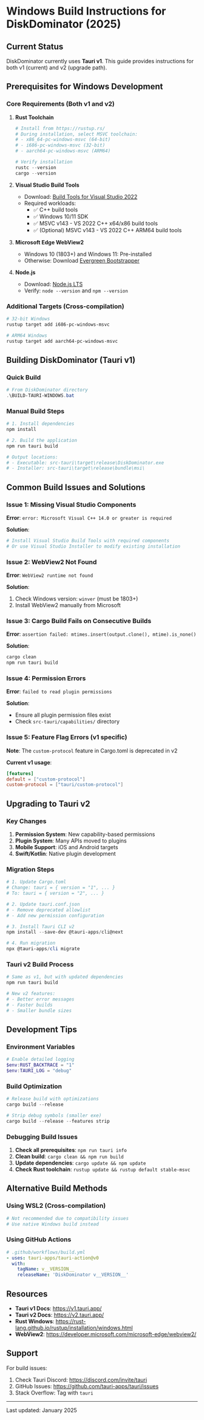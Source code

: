 # Windows Build Instructions for DiskDominator (2025)

## Current Status
DiskDominator currently uses **Tauri v1**. This guide provides instructions for both v1 (current) and v2 (upgrade path).

## Prerequisites for Windows Development

### Core Requirements (Both v1 and v2)

1. **Rust Toolchain**
   ```powershell
   # Install from https://rustup.rs/
   # During installation, select MSVC toolchain:
   # - x86_64-pc-windows-msvc (64-bit)
   # - i686-pc-windows-msvc (32-bit)
   # - aarch64-pc-windows-msvc (ARM64)
   
   # Verify installation
   rustc --version
   cargo --version
   ```

2. **Visual Studio Build Tools**
   - Download: [Build Tools for Visual Studio 2022](https://visualstudio.microsoft.com/downloads/#build-tools-for-visual-studio-2022)
   - Required workloads:
     - ✅ C++ build tools
     - ✅ Windows 10/11 SDK
     - ✅ MSVC v143 - VS 2022 C++ x64/x86 build tools
     - ✅ (Optional) MSVC v143 - VS 2022 C++ ARM64 build tools

3. **Microsoft Edge WebView2**
   - Windows 10 (1803+) and Windows 11: Pre-installed
   - Otherwise: Download [Evergreen Bootstrapper](https://developer.microsoft.com/en-us/microsoft-edge/webview2/)
   
4. **Node.js**
   - Download: [Node.js LTS](https://nodejs.org/)
   - Verify: `node --version` and `npm --version`

### Additional Targets (Cross-compilation)

```powershell
# 32-bit Windows
rustup target add i686-pc-windows-msvc

# ARM64 Windows
rustup target add aarch64-pc-windows-msvc
```

## Building DiskDominator (Tauri v1)

### Quick Build
```powershell
# From DiskDominator directory
.\BUILD-TAURI-WINDOWS.bat
```

### Manual Build Steps
```powershell
# 1. Install dependencies
npm install

# 2. Build the application
npm run tauri build

# Output locations:
# - Executable: src-tauri\target\release\DiskDominator.exe
# - Installer: src-tauri\target\release\bundle\msi\
```

## Common Build Issues and Solutions

### Issue 1: Missing Visual Studio Components
**Error**: `error: Microsoft Visual C++ 14.0 or greater is required`

**Solution**:
```powershell
# Install Visual Studio Build Tools with required components
# Or use Visual Studio Installer to modify existing installation
```

### Issue 2: WebView2 Not Found
**Error**: `WebView2 runtime not found`

**Solution**:
1. Check Windows version: `winver` (must be 1803+)
2. Install WebView2 manually from Microsoft

### Issue 3: Cargo Build Fails on Consecutive Builds
**Error**: `assertion failed: mtimes.insert(output.clone(), mtime).is_none()`

**Solution**:
```powershell
cargo clean
npm run tauri build
```

### Issue 4: Permission Errors
**Error**: `failed to read plugin permissions`

**Solution**:
- Ensure all plugin permission files exist
- Check `src-tauri/capabilities/` directory

### Issue 5: Feature Flag Errors (v1 specific)
**Note**: The `custom-protocol` feature in Cargo.toml is deprecated in v2

**Current v1 usage**:
```toml
[features]
default = ["custom-protocol"]
custom-protocol = ["tauri/custom-protocol"]
```

## Upgrading to Tauri v2

### Key Changes
1. **Permission System**: New capability-based permissions
2. **Plugin System**: Many APIs moved to plugins
3. **Mobile Support**: iOS and Android targets
4. **Swift/Kotlin**: Native plugin development

### Migration Steps
```powershell
# 1. Update Cargo.toml
# Change: tauri = { version = "1", ... }
# To: tauri = { version = "2", ... }

# 2. Update tauri.conf.json
# - Remove deprecated allowlist
# - Add new permission configuration

# 3. Install Tauri CLI v2
npm install --save-dev @tauri-apps/cli@next

# 4. Run migration
npx @tauri-apps/cli migrate
```

### Tauri v2 Build Process
```powershell
# Same as v1, but with updated dependencies
npm run tauri build

# New v2 features:
# - Better error messages
# - Faster builds
# - Smaller bundle sizes
```

## Development Tips

### Environment Variables
```powershell
# Enable detailed logging
$env:RUST_BACKTRACE = "1"
$env:TAURI_LOG = "debug"
```

### Build Optimization
```powershell
# Release build with optimizations
cargo build --release

# Strip debug symbols (smaller exe)
cargo build --release --features strip
```

### Debugging Build Issues
1. **Check all prerequisites**: `npm run tauri info`
2. **Clean build**: `cargo clean && npm run build`
3. **Update dependencies**: `cargo update && npm update`
4. **Check Rust toolchain**: `rustup update && rustup default stable-msvc`

## Alternative Build Methods

### Using WSL2 (Cross-compilation)
```bash
# Not recommended due to compatibility issues
# Use native Windows build instead
```

### Using GitHub Actions
```yaml
# .github/workflows/build.yml
- uses: tauri-apps/tauri-action@v0
  with:
    tagName: v__VERSION__
    releaseName: 'DiskDominator v__VERSION__'
```

## Resources

- **Tauri v1 Docs**: https://v1.tauri.app/
- **Tauri v2 Docs**: https://v2.tauri.app/
- **Rust Windows**: https://rust-lang.github.io/rustup/installation/windows.html
- **WebView2**: https://developer.microsoft.com/microsoft-edge/webview2/

## Support

For build issues:
1. Check Tauri Discord: https://discord.com/invite/tauri
2. GitHub Issues: https://github.com/tauri-apps/tauri/issues
3. Stack Overflow: Tag with `tauri`

---

Last updated: January 2025